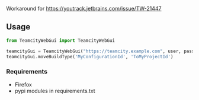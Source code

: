 Workaround for https://youtrack.jetbrains.com/issue/TW-21447
## Usage
``` python
from TeamcityWebGui import TeamcityWebGui

teamcityGui = TeamcityWebGui("https://teamcity.example.com", user, password)
teamcityGui.moveBuildType('MyConfigurationId', 'ToMyProjectId')
```

### Requirements
- Firefox
- pypi modules in requirements.txt
